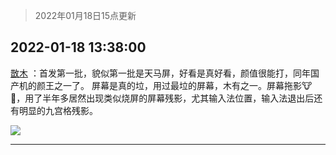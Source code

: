 > 2022年01月18日15点更新
<link rel="stylesheet" href="https://cdn.jsdelivr.net/gh/taotie6/sampleJSON@main/css/photo_show.css">
<meta name="referrer" content="no-referrer" />


 ## 2022-01-18 13:38:00 

 [㪚木](https://www.coolapk.com/feed/32910569?shareKey=NGY4ZjM3NDE5ZWZjNjFlNjY1OGM~) ：首发第一批，貌似第一批是天马屏，好看是真好看，颜值很能打，同年国产机的颜王之一了。
屏幕是真的垃，用过最垃的屏幕，木有之一。屏幕拖影🐮🍺，用了半年多居然出现类似烧屏的屏幕残影，尤其输入法位置，输入法退出后还有明显的九宫格残影。 

<div class="album">
<img class="img-item" src="http://image.coolapk.com/feed/2020/0410/08/1081091_b9edf756_8970_3705@300x263.gif" />
</div>

 ------- 

